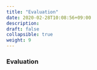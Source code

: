 ```yaml
---
title: "Evaluation"
date: 2020-02-28T10:08:56+09:00
description: 
draft: false
collapsible: true
weight: 9
---
```

### Evaluation